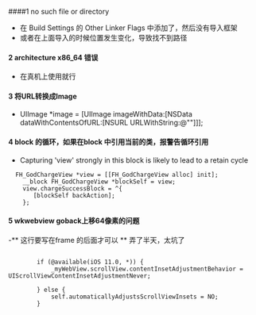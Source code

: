 ####1  no such file or directory
- 在 Build Settings 的 Other Linker Flags 中添加了，然后没有导入框架
- 或者在上面导入的时候位置发生变化，导致找不到路径

#### 2 architecture x86_64 错误
- 在真机上使用就行

#### 3 将URL转换成Image
- UIImage *image = [UIImage imageWithData:[NSData dataWithContentsOfURL:[NSURL URLWithString:@""]]];     

#### 4 block 的循环，如果在block 中引用当前的类，报警告循环引用
- Capturing 'view' strongly in this block is likely to lead to a retain cycle

```
  FH_GodChargeView *view = [[FH_GodChargeView alloc] init];
    __block FH_GodChargeView *blockSelf = view;
    view.chargeSuccessBlock = ^{
       [blockSelf backAction];
    };
```
#### 5 wkwebview goback上移64像素的问题
-** 这行要写在frame 的后面才可以  ** 弄了半天，太坑了

```
       
        if (@available(iOS 11.0, *)) {
            _myWebView.scrollView.contentInsetAdjustmentBehavior = UIScrollViewContentInsetAdjustmentNever;

        } else {
            self.automaticallyAdjustsScrollViewInsets = NO;
        }
        
```
